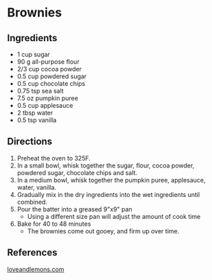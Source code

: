 # Brownies

## Ingredients

* 1 cup sugar
* 90 g all-purpose flour
* 2/3 cup cocoa powder
* 0.5 cup powdered sugar
* 0.5 cup chocolate chips
* 0.75 tsp sea salt
* 7.5 oz pumpkin puree
* 0.5 cup applesauce
* 2 tbsp water
* 0.5 tsp vanilla

## Directions

1. Preheat the oven to 325F.
2. In a small bowl, whisk together the sugar, flour, cocoa powder, powdered sugar, chocolate chips and salt.
3. In a medium bowl, whisk together the pumpkin puree, applesauce, water, vanilla.
4. Gradually mix in the dry ingredients into the wet ingredients until combined.
5. Pour the batter into a greased 9"x9" pan
    * Using a different size pan will adjust the amount of cook time
6. Bake for 40 to 48 minutes
    * The brownies come out gooey, and firm up over time.

## References

[loveandlemons.com](https://www.loveandlemons.com/brownies-recipe/)
